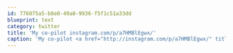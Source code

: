 ```yaml
---
id: 776075a5-b8e0-49a0-9936-f5f1c51a33dd
blueprint: text
category: twitter
title: 'My co-pilot instagram.com/p/a7HMBlEgwx/'
caption: 'My co-pilot <a href="http://instagram.com/p/a7HMBlEgwx/" title="http://instagram.com/p/a7HMBlEgwx/" class="link link_untco">instagram.com/p/a7HMBlEgwx/</a>'
---
```

